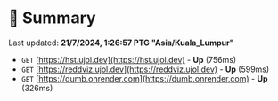 # 📖 Summary
Last updated: **21/7/2024, 1:26:57 PTG "Asia/Kuala_Lumpur"**

- `GET` [https://hst.ujol.dev](https://hst.ujol.dev) - **Up** (756ms)
- `GET` [https://reddviz.ujol.dev](https://reddviz.ujol.dev) - **Up** (599ms)
- `GET` [https://dumb.onrender.com](https://dumb.onrender.com) - **Up** (326ms)
